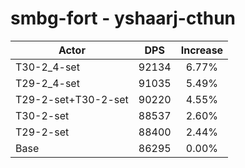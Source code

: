 # smbg-fort - yshaarj-cthun
| Actor | DPS | Increase |
|---|:---:|:---:|
|T30-2_4-set|92134|6.77%|
|T29-2_4-set|91035|5.49%|
|T29-2-set+T30-2-set|90220|4.55%|
|T30-2-set|88537|2.60%|
|T29-2-set|88400|2.44%|
|Base|86295|0.00%|
